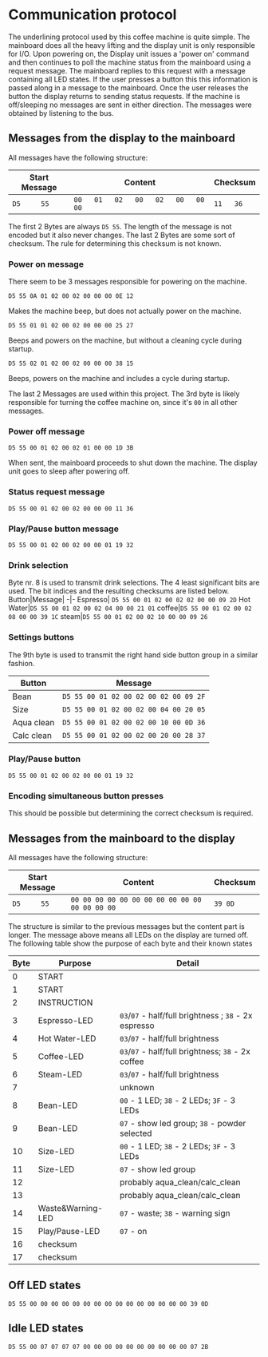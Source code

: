 # Communication protocol

The underlining protocol used by this coffee machine is quite simple.
The mainboard does all the heavy lifting and the display unit is only responsible for I/O.
Upon powering on, the Display unit issues a 'power on' command and then continues to poll the machine status from the mainboard using a request message.
The mainboard replies to this request with a message containing all LED states.
If the user presses a button this this information is passed along in a message to the mainboard. Once the user releases the button the display returns to sending status requests.
If the machine is off/sleeping no messages are sent in either direction.
The messages were obtained by listening to the bus.

## Messages from the display to the mainboard

All messages have the following structure:

| Start Message | Content                                 | Checksum  |
| ------------- | --------------------------------------- | --------- |
| `D5     55`   | `00   01   02   00   02   00   00   00` | `11   36` |

The first 2 Bytes are always `D5 55`. The length of the message is not encoded but it also never changes.
The last 2 Bytes are some sort of checksum. The rule for determining this checksum is not known.

### Power on message

There seem to be 3 messages responsible for powering on the machine.

`D5 55 0A 01 02 00 02 00 00 00 0E 12`

Makes the machine beep, but does not actually power on the machine.

`D5 55 01 01 02 00 02 00 00 00 25 27`

Beeps and powers on the machine, but without a cleaning cycle during startup.

`D5 55 02 01 02 00 02 00 00 00 38 15`

Beeps, powers on the machine and includes a cycle during startup.

The last 2 Messages are used within this project.
The 3rd byte is likely responsible for turning the coffee machine on, since it's `00` in all other messages.

### Power off message

`D5 55 00 01 02 00 02 01 00 00 1D 3B`

When sent, the mainboard proceeds to shut down the machine. The display unit goes to sleep after powering off.

### Status request message

`D5 55 00 01 02 00 02 00 00 00 11 36`

### Play/Pause button message

`D5 55 00 01 02 00 02 00 00 01 19 32`

### Drink selection

Byte nr. 8 is used to transmit drink selections. The 4 least significant bits are used. The bit indices and the resulting checksums are listed below.
Button|Message|
-|-
Espresso| `D5 55 00 01 02 00 02 02 00 00 09 2D`
Hot Water|`D5 55 00 01 02 00 02 04 00 00 21 01`
coffee|`D5 55 00 01 02 00 02 08 00 00 39 1C`
steam|`D5 55 00 01 02 00 02 10 00 00 09 26`

### Settings buttons

The 9th byte is used to transmit the right hand side button group in a similar fashion.

| Button     | Message                               |
| ---------- | ------------------------------------- |
| Bean       | `D5 55 00 01 02 00 02 00 02 00 09 2F` |
| Size       | `D5 55 00 01 02 00 02 00 04 00 20 05` |
| Aqua clean | `D5 55 00 01 02 00 02 00 10 00 0D 36` |
| Calc clean | `D5 55 00 01 02 00 02 00 20 00 28 37` |

### Play/Pause button

`D5 55 00 01 02 00 02 00 00 01 19 32`

### Encoding simultaneous button presses

This should be possible but determining the correct checksum is required.

## Messages from the mainboard to the display

All messages have the following structure:

| Start Message | Content                                        | Checksum |
| ------------- | ---------------------------------------------- | -------- |
| `D5     55`   | `00 00 00 00 00 00 00 00 00 00 00 00 00 00 00` | `39 0D`  |

The structure is similar to the previous messages but the content part is longer. The message above means all LEDs on the display are turned off.
The following table show the purpose of each byte and their known states

| Byte | Purpose           | Detail                                                |
| ---- | ----------------- | ----------------------------------------------------- |
| 0    | START             |
| 1    | START             |
| 2    | INSTRUCTION       |
| 3    | Espresso-LED      | `03`/`07` - half/full brightness ; `38` - 2x espresso |
| 4    | Hot Water-LED     | `03`/`07` - half/full brightness                      |
| 5    | Coffee-LED        | `03`/`07` - half/full brightness; `38` - 2x coffee    |
| 6    | Steam-LED         | `03`/`07` - half/full brightness                      |
| 7    |                   | unknown                                               |
| 8    | Bean-LED          | `00` - 1 LED; `38` - 2 LEDs; `3F` - 3 LEDs            |
| 9    | Bean-LED          | `07` - show led group; `38` - powder selected         |
| 10   | Size-LED          | `00` - 1 LED; `38` - 2 LEDs; `3F` - 3 LEDs            |
| 11   | Size-LED          | `07` - show led group                                 |
| 12   |                   | probably aqua_clean/calc_clean                        |
| 13   |                   | probably aqua_clean/calc_clean                        |
| 14   | Waste&Warning-LED | `07` - waste; `38` - warning sign                     |
| 15   | Play/Pause-LED    | `07` - on                                             |
| 16   | checksum          |
| 17   | checksum          |

## Off LED states

`D5 55 00 00 00 00 00 00 00 00 00 00 00 00 00 00 00 39 0D`

## Idle LED states

`D5 55 00 07 07 07 07 00 00 00 00 00 00 00 00 00 00 07 2B`
